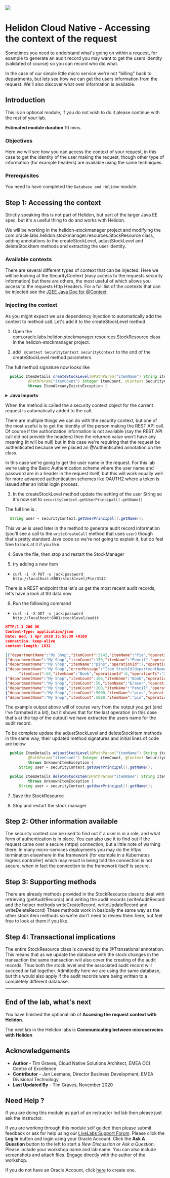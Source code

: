 ![](../../../../common/images/customer.logo2.png)

# Helidon Cloud Native - Accessing the context of the request

Sometimes you need to understand what's going on  within a request, for example to generate an audit record you may want to get the users identity (validated of course) so you can record who did what.

In the case of our simple little micro service we're not "billing" back to departments, but lets see how we can get the users information from the request. We'll also discover what over information is available.

## Introduction

This is an optional module, if you do not wish to do it please continue with the rest of your lab.

**Estimated module duration** 10 mins.

### Objectives

Here we will see how you can access the context of your request, in this case to get the identity of the user making the request, though other type of information (for example headers) are available using the same techniques.

### Prerequisites

You need to have completed the `Database and Helidon` module.

## Step 1: Accessing the context

Strictly speaking this is not part of Helidon, but part of the larger Java EE spec, but it's a useful thing to do and works with Helidon.

We will be working in the helidon-stockmanager project and modifying the com.oracle.labs.helidon.stockmanager.resources.StockResource class, adding annotations to the createStockLevel, adjustStockLevel and deleteStockItem methods and extracting the user identity.

### Available contexts

There are several different types of context that can be injected. Here we will be looking at the SecurityContext (easy access to the requests security information) but there are others, the most useful of which allows you access to the requests Http Headers. For a full list of the contexts that can be injected see the [J2EE Java Doc for @Context](https://docs.oracle.com/javaee/7/api/javax/ws/rs/core/Context.html)

### Injecting the context

As you might expect we use dependency injection to automatically add the context to method call. Let's add it to the createStockLevel method

  1. Open the com.oracle.labs.helidon.stockmanager.resources.StockResource class in the helidon-stockmanager project.

  2. add ` @Context SecurityContext securityContext` to the end of the createStockLevel method parameters.

The full method signature now looks like

  ```java
	public ItemDetails createStockLevel(@PathParam("itemName") String itemName,
			@PathParam("itemCount") Integer itemCount, @Context SecurityContext securityContext)
			throws ItemAlreadyExistsException {
```

<details><summary><b>Java Imports</b></summary>

You may need to add the following imports to the class

```java
import javax.ws.rs.core.Context;
import javax.ws.rs.core.SecurityContext;
```

---

</details>

When the method is called the a security context object for the current request is automatically added to the call.

There are multiple things we can do with the security context, but one of the most useful is to get the identity of the person making the REST API call. Of course if the authorization information is not available (say the REST API call did not provide the headers) then the returned value won't have any meaning (it will be null) but in this case we're requiring that the request be authenticated because we've placed an @Authenticated annotation on the class. 

In this case we're going to get the user name in the request. For this lab we're using the Basic Authentication scheme where the user name and password are in a header in the request itself, but this will work equally well for more advanced authentication schemes like OAUTH2 where a token is issued after an initial login process.

  3. In the createStockLevel method update the setting of the user String so it's now set to `securityContext.getUserPrincipal().getName()`

The full line is :

  ```java
	String user = securityContext.getUserPrincipal().getName();
```

This value is used later in the method to generate audit record information (you'll see a call to the `writeCreateCall` method that uses `user`) though that's pretty standard Java code so we're not going to explain it, but do feel free to look at it if you like.

  4. Save the file, then stop and restart the StockManager
  
  5. try adding a new item

  - `curl -i -X PUT -u jack:password http://localhost:8081/stocklevel/Pie/3142`
  
There is a REST endpoint that let's us get the most recent audit records, let's have a look at tht data now

  6. Run the following command 
  
  - `curl -i -X GET -u jack:password http://localhost:8081/stocklevel/audit`
  
  ```json
HTTP/1.1 200 OK
Content-Type: application/json
Date: Wed, 1 Apr 2020 15:55:38 +0100
connection: keep-alive
content-length: 1832

[{"departmentName":"My Shop","itemCount":3142,"itemName":"Pie","operationId":9,"operationTs":"2020-04-01T14:55:28.844Z[UTC]","operationType":"CREATE","operationUser":"jack","succeded":true},
{"departmentName":"My Shop","itemCount":150,"itemName":"Pencil","operationId":8,"operationTs":"2020-04-01T14:54:02.071Z[UTC]","operationType":"UPDATE","operationUser":"Unknown","succeded":true},
{"departmentName":"My Shop","itemName":"pins","operationId":7,"operationTs":"2020-04-01T14:53:53.054Z[UTC]","operationType":"DELETE","operationUser":"Unknown","succeded":true},
{"departmentName":"My Shop","errorMessage":"Item StockId(departmentName=My Shop, itemName=Book) already exists, can't create it again",
		"itemCount":50,"itemName":"Book","operationId":6,"operationTs":"2020-04-01T14:53:32.652Z[UTC]","operationType":"CREATE","operationUser":"Unknown","succeded":false},
{"departmentName":"My Shop","itemCount":100,"itemName":"Book","operationId":4,"operationTs":"2020-04-01T14:53:25.007Z[UTC]","operationType":"CREATE","operationUser":"Unknown","succeded":true},
{"departmentName":"My Shop","itemCount":50,"itemName":"Eraser","operationId":4,"operationTs":"2020-04-01T14:53:18.365Z[UTC]","operationType":"CREATE","operationUser":"Unknown","succeded":true},
{"departmentName":"My Shop","itemCount":200,"itemName":"Pencil","operationId":3,"operationTs":"2020-04-01T14:53:10.733Z[UTC]","operationType":"CREATE","operationUser":"Unknown","succeded":true},
{"departmentName":"My Shop","itemCount":5000,"itemName":"pins","operationId":2,"operationTs":"2020-04-01T14:52:48.024Z[UTC]","operationType":"CREATE","operationUser":"Unknown","succeded":true},
{"departmentName":"My Shop","itemCount":5000,"itemName":"pin","operationId":1,"operationTs":"2020-04-01T14:52:39.336Z[UTC]","operationType":"CREATE","operationUser":"Unknown","succeded":true}]
```

The example output above will of course vary from the output you get (and I've formated it a bit), but it shows that for the last operation (in this case that's at the top of the output) we have extracted the users name for the audit record.

To be complete update the adjustStockLevel and deleteStockItem methods in the same way, their updated method signatures and initial lines of code are below

  ```java
	public ItemDetails adjustStockLevel(@PathParam("itemName") String itemName,
			@PathParam("itemCount") Integer itemCount, @Context SecurityContext securityContext)
			throws UnknownItemException {
		String user = securityContext.getUserPrincipal().getName();
```


  ```java
	public ItemDetails deleteStockItem(@PathParam("itemName") String itemName, @Context SecurityContext securityContext)
			throws UnknownItemException {
		String user = securityContext.getUserPrincipal().getName();

```

  7. Save the StockResource 

  8. Stop and restart the stock manager
  
## Step 2: Other information available
The security context can be used to find out if a user is in a role, and what form of authentication is in place. You can also use it to find out if the request came over a secure (https) connection, but a little note of warning there. In many micro-services deployments you may do the https termination elsewhere in the framework (for example in a Kubernetes Ingress controller) which may result in being told the connection is not secure, when in fact the connection to the framework itself is secure.


## Step 3: Supporting methods

There are already methods provided in the StockResource class to deal with retrieving (getAuditRecords) and writing the audit records (writeAuditRecord and the helper methods writeCreateRecord, writeUpdateRecord and writeDeleteRecord) These methods work in basically the same way as the other stock item methods so we're don't need to review them here, but feel free to look at them if you like.

## Step 4: Transactional implications

The entire StockResource class is covered by the @Transational annotation. This means that as we update the database with the stock changes in the transaction the same transaction will also cover the creating of the audit records. Thus both the stock level and the associated audit record will succeed or fail together. Admittedly here we are using the same database, but this would also apply if the audit records were being written to a completely different database.

---

## End of the lab, what's next
You have finished the optional lab of **Accesing the request context with Helidon**. 

The next lab in the Helidon labs is **Communicating between microservcies with Helidon**

## Acknowledgements

* **Author** - Tim Graves, Cloud Native Solutions Architect, EMEA OCI Centre of Excellence
* **Contributor** - Jan Leemans, Director Business Development, EMEA Divisional Technology
* **Last Updated By** - Tim Graves, November 2020

## Need Help ?

If you are doing this module as part of an instructor led lab then please just ask the instructor.

If you are working through this module self guided then please submit feedback or ask for help using our [LiveLabs Support Forum](https://community.oracle.com/tech/developers/categories/OCI%20Native%20Development). Please click the **Log In** button and login using your Oracle Account. Click the **Ask A Question** button to the left to start a *New Discussion* or *Ask a Question*.  Please include your workshop name and lab name.  You can also include screenshots and attach files.  Engage directly with the author of the workshop.

If you do not have an Oracle Account, click [here](https://profile.oracle.com/myprofile/account/create-account.jspx) to create one.
